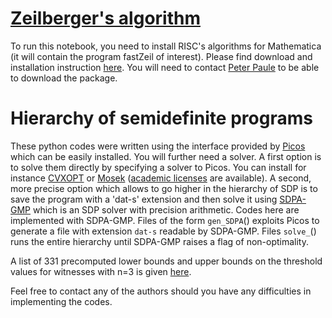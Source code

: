 # [Zeilberger's algorithm](https://github.com/plussoyeur/WitnessingWigNeg/blob/main/Zeilberger_implemenation_feasibility.nb)

To run this notebook, you need to install RISC's algorithms for Mathematica (it will contain the program fastZeil of interest). Please find download and installation instruction [here](https://www3.risc.jku.at/research/combinat/software/ergosum/installation.html#download). You will need to contact [Peter Paule](https://risc.jku.at/m/peter-paule/) to be able to download the package. 

# Hierarchy of semidefinite programs
These python codes were written using the interface provided by [Picos](https://picos-api.gitlab.io/picos/) which can be easily installed. You will further need a solver. A first option is to solve them directly by specifying a solver to Picos. You can install for instance [CVXOPT](https://cvxopt.org/) or [Mosek](https://www.mosek.com/) ([academic licenses](https://www.mosek.com/products/academic-licenses/) are available). A second, more precise option which allows to go higher in the hierarchy of SDP is to save the program with a 'dat-s' extension and then solve it using [SDPA-GMP](https://sourceforge.net/projects/sdpa/files/sdpa-gmp/) which is an SDP solver with precision arithmetic. Codes here are implemented with SDPA-GMP. Files of the form `gen_SDPA`() exploits Picos to generate a file with extension `dat-s` readable by SDPA-GMP. Files `solve_`() runs the entire hierarchy until SDPA-GMP raises a flag of non-optimality. 

A list of 331 precomputed lower bounds and upper bounds on the threshold values for witnesses with n=3 is given [here](https://github.com/plussoyeur/WitnessingWigNeg/blob/main/thresholdvalues_a1a2a3.txt).

Feel free to contact any of the authors should you have any difficulties in implementing the codes.
